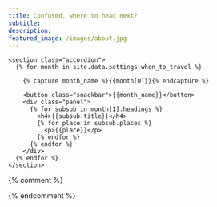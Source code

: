 ```yaml
---
title: Confused, where to head next?
subtitle:
description:
featured_image: /images/about.jpg
---
```


<section class="where-to-go">
  <!--<h1 class="text-center">Confused where to head next?</h1>-->
  <!--<div class="dropdown text-center hide">
    <select data-placeholder="Choose when you want to travel">
      {% comment %}{% for value in site.data.settings.when_to_travel %}
      <option value="{{value[0]}}">
        {{value[1].text}}
      </option>
      {% endfor %}
      {% endcomment %}
    </select>
  </div>-->

    <section class="accordion">
      {% for month in site.data.settings.when_to_travel %}

        {% capture month_name %}{{month[0]}}{% endcapture %}

        <button class="snackbar">{{month_name}}</button>
        <div class="panel">
          {% for subsub in month[1].headings %}
            <h4>{{subsub.title}}</h4>
            {% for place in subsub.places %}
              <p>{{place}}</p>
            {% endfor %}
          {% endfor %}
        </div>
      {% endfor %}
    </section>

{% comment %}
  <section class="where-to-go-places" style="display:none;">
    <div>
      {% for value in site.data.settings.when_to_travel %}
      <div class="where-to-go-place {{value[0]}}" style="display: none;">
        Places you can travel in {{value[1].text}}
        <div class="places">
          {% for place in value[1].places %}
          <div>{{place}}</div>
          {% endfor %}
        </div>
      </div>
      {% endfor %}
    </div>
  </section>
  {% endcomment %}
</section>